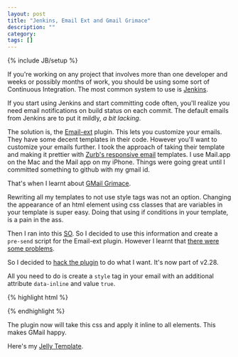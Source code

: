 ```yaml
---
layout: post
title: "Jenkins, Email Ext and Gmail Grimace"
description: ""
category: 
tags: []
---
```

{% include JB/setup %}

If you're working on any project that involves more than one developer and 
weeks or possibly months of work, you should be using some sort of Continuous 
Integration. The most common system to use is 
[Jenkins](http://jenkins-ci.org/).

If you start using Jenkins and start committing code often, you'll realize you
need email notifications on build status on each commit. The default emails 
from Jenkins are to put it mildly, *a bit lacking*.

The solution is, the 
[Email-ext](https://wiki.jenkins-ci.org/display/JENKINS/Email-ext+plugin)
plugin. This lets you customize your emails. They have some decent templates 
in their code. However you'll want to customize your emails further. I took 
the approach of taking their template and making it prettier with 
[Zurb's responsive email](http://www.zurb.com/playground/responsive-email-templates)
templates. I use Mail.app on the Mac and the Mail app on my iPhone. Things 
were going great until I committed something to github with my gmail id.

That's when I learnt about 
[GMail Grimace](http://www.flickr.com/groups/project-gmail-grimace/).

Rewriting all my templates to not use style tags was not an option. Changing 
the appearance of an html element using css classes that are variables in your 
template is super easy. Doing that using if conditions in your template, is a 
pain in the ass.

Then I ran into this [SO](http://stackoverflow.com/questions/4521557/automatically-convert-style-sheets-to-inline-style).
So I decided to use this information and create a `pre-send` script for the 
Email-ext plugin. However I learnt that [there were some problems](https://groups.google.com/forum/?fromgroups=#!topic/jenkinsci-users/Avme-hTCeDs).

So I decided to [hack the plugin](https://github.com/jenkinsci/email-ext-plugin/pull/60) to do what I want. It's now part of v2.28.

All you need to do is create a `style` tag in your email with an additional
attribute `data-inline` and value `true`.

{% highlight html %}
<style type="text/css" data-inline="true">
  div.good {
  	background-color: blue;
  }
  div.bad {
  	background-color: red;
  }
</style>
<style type="text/css">
  ... more styles ...
</style>
{% endhighlight %}

The plugin now will take this css and apply it inline to all elements. This
makes GMail happy.

Here's my [Jelly Template](https://gist.github.com/rahulsom/5125421).
<script src="https://gist.github.com/rahulsom/5125421.js">Gist comes here</script>
